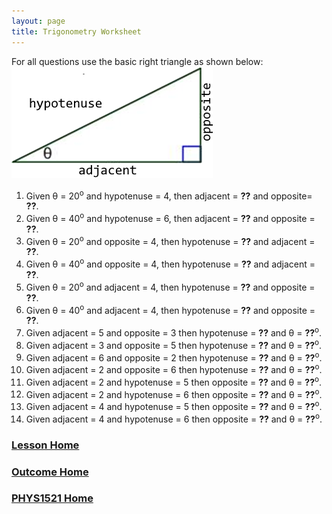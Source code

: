 ```yaml
---
layout: page
title: Trigonometry Worksheet
---
```


For all questions use the basic right triangle as shown below:<br>
![right-triangle](files/right-triangle.png)

1. Given θ = 20<sup>o</sup> and hypotenuse = 4, then adjacent = **??** and opposite= **??**.
2.	Given θ = 40<sup>o</sup> and hypotenuse = 6, then adjacent = **??** and opposite = **??**.
3.	Given θ = 20<sup>o</sup> and opposite = 4, then hypotenuse = **??** and adjacent = **??**.
4.	Given θ = 40<sup>o</sup> and opposite = 4, then hypotenuse = **??** and adjacent = **??**.
5.	Given θ = 20<sup>o</sup> and adjacent = 4, then hypotenuse = **??** and opposite = **??**.
6.	Given θ = 40<sup>o</sup> and adjacent = 4, then hypotenuse = **??** and opposite = **??**.
7.	Given adjacent = 5 and opposite = 3 then hypotenuse = **??** and θ = **??**<sup>o</sup>.
8.	Given adjacent = 3 and opposite = 5 then hypotenuse = **??** and θ = **??**<sup>o</sup>.
9.	Given adjacent = 6 and opposite = 2 then hypotenuse = **??** and θ = **??**<sup>o</sup>.
10.	Given adjacent = 2 and opposite = 6 then hypotenuse = **??** and θ = **??**<sup>o</sup>.
11.	Given adjacent = 2 and hypotenuse = 5 then opposite = **??** and θ = **??**<sup>o</sup>.
12.	Given adjacent = 2 and hypotenuse = 6 then opposite = **??** and θ = **??**<sup>o</sup>.
13.	Given adjacent = 4 and hypotenuse = 5 then opposite = **??** and θ = **??**<sup>o</sup>.
14.	Given adjacent = 4 and hypotenuse = 6 then opposite = **??** and θ = **??**<sup>o</sup>.

### [Lesson Home](trigonometry.md)
### [Outcome Home](index.md)
### [PHYS1521 Home](../)
